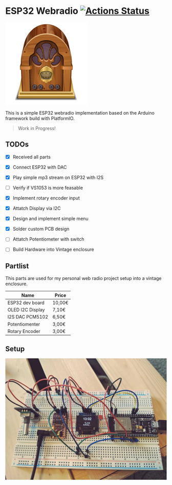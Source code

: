 ESP32 Webradio 
[![Actions Status](https://github.com/stetro/esp32-webradio/workflows/PlatformIO/badge.svg)](https://github.com/stetro/esp32-webradio/actions)
==============

![Vintage Radio Icon ](img/radio.png)

This is a simple ESP32 webradio implementation based on the Arduino framework build with PlatformIO.

> Work in Progress!

TODOs
-----

- [x] Received all parts
- [x] Connect ESP32 with DAC
- [x] Play simple mp3 stream on ESP32 with I2S
- [ ] Verify if VS1053 is more feasable
- [x] Implement rotary encoder input
- [x] Attatch Display via I2C
- [x] Design and implement simple menu
- [x] Solder custom PCB design
- [ ] Attatch Potentiometer with switch
- [ ] Build Hardware into Vintage enclosure


Partlist
--------

This parts are used for my personal web radio project setup into a vintage enclosure.


| Name             | Price |
|------------------|-------|
| ESP32 dev board  | 10,00€ | 
| OLED I2C Display |  7,10€ | 
| I2S DAC PCM5102  |  6,50€ |  
| Potentiomenter   |  3,00€ |
| Rotary Encoder   |  3,00€ |

Setup
-----
![Prototype 1](img/proto.jpg)
